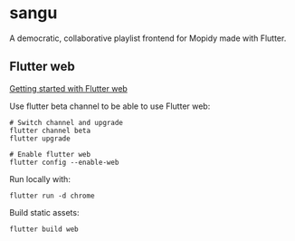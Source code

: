 # sangu

A democratic, collaborative playlist frontend for Mopidy made with Flutter.

## Flutter web

[Getting started with Flutter web](https://flutter.dev/docs/get-started/web)

Use flutter beta channel to be able to use Flutter web:

```shell script
# Switch channel and upgrade
flutter channel beta
flutter upgrade

# Enable flutter web
flutter config --enable-web
```

Run locally with:
```shell script
flutter run -d chrome
```

Build static assets:
```shell script
flutter build web
```
